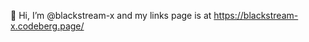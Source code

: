 👋 Hi, I’m @blackstream-x and my links page is at <https://blackstream-x.codeberg.page/>

<!---
blackstream-x/blackstream-x is a ✨ special ✨ repository because its `README.md` (this file) appears on your GitHub profile.
You can click the Preview link to take a look at your changes.
--->
